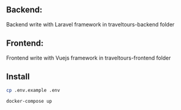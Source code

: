 ## Backend:

Backend write with Laravel framework in traveltours-backend folder

## Frontend: 

Frontend write with Vuejs framework in traveltours-frontend folder

## Install

```bash
cp .env.example .env
```

```bash
docker-compose up
```
